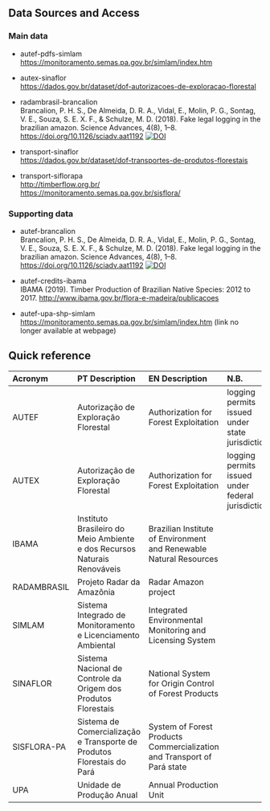 ## Data Sources and Access 

### Main data
- autef-pdfs-simlam<br />
https://monitoramento.semas.pa.gov.br/simlam/index.htm

- autex-sinaflor<br />
https://dados.gov.br/dataset/dof-autorizacoes-de-exploracao-florestal

- radambrasil-brancalion<br />
Brancalion, P. H. S., De Almeida, D. R. A., Vidal, E., Molin, P. G., Sontag, V. E., Souza, S. E. X. F., & Schulze, M. D. (2018). Fake legal logging in the brazilian amazon. Science Advances, 4(8), 1–8. https://doi.org/10.1126/sciadv.aat1192
[![DOI](https://zenodo.org/badge/DOI/10.5281/zenodo.1244107.svg)](https://doi.org/10.5281/zenodo.1244107)

- transport-sinaflor<br />
https://dados.gov.br/dataset/dof-transportes-de-produtos-florestais

- transport-siflorapa<br />
http://timberflow.org.br/ <br />
https://monitoramento.semas.pa.gov.br/sisflora/ 


### Supporting data 
- autef-brancalion<br />
Brancalion, P. H. S., De Almeida, D. R. A., Vidal, E., Molin, P. G., Sontag, V. E., Souza, S. E. X. F., & Schulze, M. D. (2018). Fake legal logging in the brazilian amazon. Science Advances, 4(8), 1–8. https://doi.org/10.1126/sciadv.aat1192
[![DOI](https://zenodo.org/badge/DOI/10.5281/zenodo.1244107.svg)](https://doi.org/10.5281/zenodo.1244107)

- autef-credits-ibama<br />
IBAMA (2019). Timber Production of Brazilian Native Species: 2012 to 2017. http://www.ibama.gov.br/flora-e-madeira/publicacoes

- autef-upa-shp-simlam<br />
https://monitoramento.semas.pa.gov.br/simlam/index.htm (link no longer available at webpage)


## Quick reference
|Acronym          |PT Description                 | EN Description                | N.B.        |
|:----------------|:------------------------------|:------------------------------|:------------|
|AUTEF            |Autorização de Exploração Florestal|Authorization for Forest Exploitation |logging permits issued under state jurisdiction|
|AUTEX            |Autorização de Exploração Florestal|Authorization for Forest Exploitation |logging permits issued under federal jurisdiction|
|IBAMA            |Instituto Brasileiro do Meio Ambiente e dos Recursos Naturais Renováveis| Brazilian Institute of Environment and Renewable Natural Resources||
|RADAMBRASIL | Projeto Radar da Amazônia| Radar Amazon project ||
|SIMLAM           |Sistema Integrado de Monitoramento e Licenciamento Ambiental| Integrated Environmental Monitoring and Licensing System||
|SINAFLOR         |Sistema Nacional de Controle da Origem dos Produtos Florestais | National System for Origin Control of Forest Products||
|SISFLORA-PA      |Sistema de Comercialização e Transporte de Produtos Florestais do Pará| System of Forest Products Commercialization and Transport of Pará state||
|UPA              |Unidade de Produção Anual | Annual Production Unit | |
